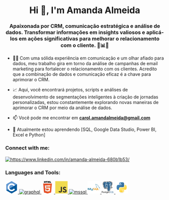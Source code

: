 <h1 align="center">Hi 👋, I'm Amanda Almeida</h1>
<h3 align="center">Apaixonada por CRM, comunicação estratégica e análise de dados. Transformar informações em insights valiosos e aplicá-los em ações significativas para melhorar o relacionamento com o cliente. 💼📊📧</h3>

- 👨‍💻 Com uma sólida experiência em comunicação e um olhar afiado para dados, meu trabalho gira em torno da análise de campanhas de email marketing para fortalecer o relacionamento com os clientes. Acredito que a combinação de dados e comunicação eficaz é a chave para aprimorar o CRM.

- 📈 Aqui, você encontrará projetos, scripts e análises de desenvolvimento de segmentações inteligentes à criação de jornadas personalizadas, estou constantemente explorando novas maneiras de aprimorar o CRM por meio da análise de dados.

- 📫 Você pode me encontrar em **carol.amandalmeida@gmail.com**

- 🌱 Atualmente estou aprendendo [SQL, Google Data Studio, Power BI, Excel e Python]

<h3 align="left">Connect with me:</h3>
<p align="left">
<a href="https://linkedin.com/in/https://www.linkedin.com/in/amanda-almeida-680b1b53/" target="blank"><img align="center" src="https://raw.githubusercontent.com/rahuldkjain/github-profile-readme-generator/master/src/images/icons/Social/linked-in-alt.svg" alt="https://www.linkedin.com/in/amanda-almeida-680b1b53/" height="30" width="40" /></a>
</p>

<h3 align="left">Languages and Tools:</h3>
<p align="left"> <a href="https://www.cprogramming.com/" target="_blank" rel="noreferrer"> <img src="https://raw.githubusercontent.com/devicons/devicon/master/icons/c/c-original.svg" alt="c" width="40" height="40"/> </a> <a href="https://graphql.org" target="_blank" rel="noreferrer"> <img src="https://www.vectorlogo.zone/logos/graphql/graphql-icon.svg" alt="graphql" width="40" height="40"/> </a> <a href="https://www.w3.org/html/" target="_blank" rel="noreferrer"> <img src="https://raw.githubusercontent.com/devicons/devicon/master/icons/html5/html5-original-wordmark.svg" alt="html5" width="40" height="40"/> </a> <a href="https://developer.mozilla.org/en-US/docs/Web/JavaScript" target="_blank" rel="noreferrer"> <img src="https://raw.githubusercontent.com/devicons/devicon/master/icons/javascript/javascript-original.svg" alt="javascript" width="40" height="40"/> </a> <a href="https://www.microsoft.com/en-us/sql-server" target="_blank" rel="noreferrer"> <img src="https://www.svgrepo.com/show/303229/microsoft-sql-server-logo.svg" alt="mssql" width="40" height="40"/> </a> <a href="https://www.mysql.com/" target="_blank" rel="noreferrer"> <img src="https://raw.githubusercontent.com/devicons/devicon/master/icons/mysql/mysql-original-wordmark.svg" alt="mysql" width="40" height="40"/> </a> <a href="https://www.postgresql.org" target="_blank" rel="noreferrer"> <img src="https://raw.githubusercontent.com/devicons/devicon/master/icons/postgresql/postgresql-original-wordmark.svg" alt="postgresql" width="40" height="40"/> </a> <a href="https://www.python.org" target="_blank" rel="noreferrer"> <img src="https://raw.githubusercontent.com/devicons/devicon/master/icons/python/python-original.svg" alt="python" width="40" height="40"/> </a> </p>


